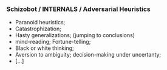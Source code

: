### Schizobot / INTERNALS / Adversarial Heuristics
* Paranoid heuristics;
* Catastrophization;
* Hasty generalizations; (jumping to conclusions)
* mind-reading; Fortune-telling;
* Black or white thinking;
* Aversion to ambiguity; decision-making under uncertanty;
* [...]
